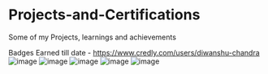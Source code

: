 # Projects-and-Certifications
Some of my Projects, learnings and achievements

Badges Earned till date - https://www.credly.com/users/diwanshu-chandra
![image](https://github.com/user-attachments/assets/64255c85-1d06-47d8-aa56-0bc333bfa98c)  ![image](https://github.com/user-attachments/assets/276b5286-313d-4871-84da-b90edf051e58)  ![image](https://github.com/user-attachments/assets/0d359c2d-21cf-4aa5-88d6-34c7424842ab)  ![image](https://github.com/user-attachments/assets/be73aa1c-3cdf-4728-8025-23c9529815f4)  ![image](https://github.com/user-attachments/assets/2176b5d0-e7a2-4c2a-991b-703a8fdfa017)




